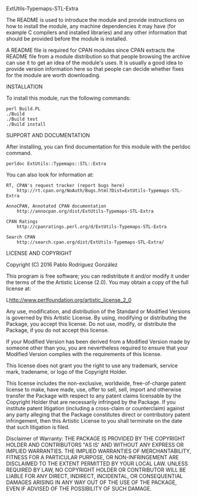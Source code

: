 ExtUtils-Typemaps-STL-Extra

The README is used to introduce the module and provide instructions on
how to install the module, any machine dependencies it may have (for
example C compilers and installed libraries) and any other information
that should be provided before the module is installed.

A README file is required for CPAN modules since CPAN extracts the README
file from a module distribution so that people browsing the archive
can use it to get an idea of the module's uses. It is usually a good idea
to provide version information here so that people can decide whether
fixes for the module are worth downloading.


INSTALLATION

To install this module, run the following commands:

	perl Build.PL
	./Build
	./Build test
	./Build install

SUPPORT AND DOCUMENTATION

After installing, you can find documentation for this module with the
perldoc command.

    perldoc ExtUtils::Typemaps::STL::Extra

You can also look for information at:

    RT, CPAN's request tracker (report bugs here)
        http://rt.cpan.org/NoAuth/Bugs.html?Dist=ExtUtils-Typemaps-STL-Extra

    AnnoCPAN, Annotated CPAN documentation
        http://annocpan.org/dist/ExtUtils-Typemaps-STL-Extra

    CPAN Ratings
        http://cpanratings.perl.org/d/ExtUtils-Typemaps-STL-Extra

    Search CPAN
        http://search.cpan.org/dist/ExtUtils-Typemaps-STL-Extra/


LICENSE AND COPYRIGHT

Copyright (C) 2016 Pablo Rodríguez González

This program is free software; you can redistribute it and/or modify it
under the terms of the the Artistic License (2.0). You may obtain a
copy of the full license at:

L<http://www.perlfoundation.org/artistic_license_2_0>

Any use, modification, and distribution of the Standard or Modified
Versions is governed by this Artistic License. By using, modifying or
distributing the Package, you accept this license. Do not use, modify,
or distribute the Package, if you do not accept this license.

If your Modified Version has been derived from a Modified Version made
by someone other than you, you are nevertheless required to ensure that
your Modified Version complies with the requirements of this license.

This license does not grant you the right to use any trademark, service
mark, tradename, or logo of the Copyright Holder.

This license includes the non-exclusive, worldwide, free-of-charge
patent license to make, have made, use, offer to sell, sell, import and
otherwise transfer the Package with respect to any patent claims
licensable by the Copyright Holder that are necessarily infringed by the
Package. If you institute patent litigation (including a cross-claim or
counterclaim) against any party alleging that the Package constitutes
direct or contributory patent infringement, then this Artistic License
to you shall terminate on the date that such litigation is filed.

Disclaimer of Warranty: THE PACKAGE IS PROVIDED BY THE COPYRIGHT HOLDER
AND CONTRIBUTORS "AS IS' AND WITHOUT ANY EXPRESS OR IMPLIED WARRANTIES.
THE IMPLIED WARRANTIES OF MERCHANTABILITY, FITNESS FOR A PARTICULAR
PURPOSE, OR NON-INFRINGEMENT ARE DISCLAIMED TO THE EXTENT PERMITTED BY
YOUR LOCAL LAW. UNLESS REQUIRED BY LAW, NO COPYRIGHT HOLDER OR
CONTRIBUTOR WILL BE LIABLE FOR ANY DIRECT, INDIRECT, INCIDENTAL, OR
CONSEQUENTIAL DAMAGES ARISING IN ANY WAY OUT OF THE USE OF THE PACKAGE,
EVEN IF ADVISED OF THE POSSIBILITY OF SUCH DAMAGE.

